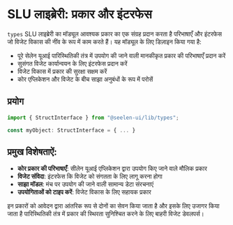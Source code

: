# **SLU लाइब्रेरी: प्रकार और इंटरफेस**

`types` SLU लाइब्रेरी का मॉड्यूल आवश्यक प्रकार का एक संग्रह प्रदान करता है परिभाषाएँ और
इंटरफेस जो विजेट विकास की नींव के रूप में काम करते हैं। यह मॉड्यूल के लिए डिज़ाइन किया गया है:

- पूरे सेलेन यूआई पारिस्थितिकी तंत्र में उपयोग की जाने वाली मानकीकृत प्रकार की परिभाषाएँ प्रदान
  करें
- सुसंगत विजेट कार्यान्वयन के लिए इंटरफेस प्रदान करें
- विजेट विकास में प्रकार की सुरक्षा सक्षम करें
- कोर एप्लिकेशन और विजेट के बीच साझा अनुबंधों के रूप में परोसें

## **प्रयोग**

```ts
import { StructInterface } from "@seelen-ui/lib/types";

const myObject: StructInterface = { ... }
```

## **प्रमुख विशेषताऐं:**

- **कोर प्रकार की परिभाषाएँ**: सीलेन यूआई एप्लिकेशन द्वारा उपयोग किए जाने वाले मौलिक
  प्रकार
- **विजेट संविदा**: इंटरफेस कि विजेट को संगतता के लिए लागू करना होगा
- **साझा मॉडल**: मंच पर उपयोग की जाने वाली सामान्य डेटा संरचनाएं
- **उपयोगिताओं को टाइप करें**: विजेट विकास के लिए सहायक प्रकार

इन प्रकारों को आवेदन द्वारा आंतरिक रूप से दोनों का सेवन किया जाता है और इसके लिए उजागर किया
जाता है पारिस्थितिकी तंत्र में प्रकार की स्थिरता सुनिश्चित करने के लिए बाहरी विजेट डेवलपर्स।
